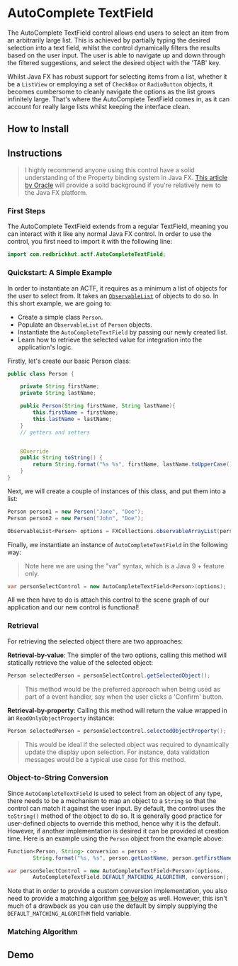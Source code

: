 # AutoComplete TextField

The AutoComplete TextField control allows end users to select an item from an arbitrarily large list. This is achieved by partially typing the desired selection into a text field, whilst the control dynamically filters the results based on the user input. The user is able to navigate up and down through the filtered suggestions, and select the desired object with the 'TAB' key.

Whilst Java FX has robust support for selecting items from a list, whether it be a `ListView` or employing a set of `CheckBox` or `RadioButton` objects, it becomes cumbersome to cleanly navigate the options as the list grows infinitely large. That's where the AutoComplete TextField comes in, as it can account for really large lists whilst keeping the interface clean.

## How to Install

## Instructions

> I highly recommend anyone using this control have a solid understanding of the Property binding system in Java FX. [This article by Oracle](https://docs.oracle.com/javafx/2/binding/jfxpub-binding.htm#:~:text=JavaFX%20properties%20are%20often%20used,in%20a%20variety%20of%20applications.) will provide a solid background if you're relatively new to the Java FX platform.

### First Steps

The AutoComplete TextField extends from a regular TextField, meaning you can interact with it like any normal Java FX control. In order to use the control, you first need to import it with the following line:
```java
import com.redbrickhut.actf.AutoCompleteTextField;
```

### Quickstart: A Simple Example

In order to instantiate an ACTF, it requires as a minimum a list of objects for the user to select from. It takes an [`ObservableList`](https://openjfx.io/javadoc/14/javafx.base/javafx/collections/ObservableList.html) of objects to do so. In this short example, we are going to:

* Create a simple class `Person`.
* Populate an `ObservableList` of `Person` objects.
* Instantiate the `AutoCompleteTextField` by passing our newly created list.
* Learn how to retrieve the selected value for integration into the application's logic.

Firstly, let's create our basic Person class:
```java
public class Person {

    private String firstName;
    private String lastName;

    public Person(String firstName, String lastName){
        this.firstName = firstName;
        this.lastName = lastName;
    }
    // getters and setters


    @Override
    public String toString() {
        return String.format("%s %s", firstName, lastName.toUpperCase());
    }
}
```
Next, we will create a couple of instances of this class, and put them into a list:

```java
Person person1 = new Person("Jane", "Doe");
Person person2 = new Person("John", "Doe");

ObservableList<Person> options = FXCollections.observableArrayList(person1, person2);

```
Finally, we instantiate an instance of `AutoCompleteTextField` in the following way:

> Note here we are using the "var" syntax, which is a Java 9 + feature only.

```java
var personSelectControl = new AutoCompleteTextField<Person>(options);
```

All we then have to do is attach this control to the scene graph of our application and our new control is functional! 


### Retrieval

For retrieving the selected object there are two approaches:

**Retrieval-by-value**: The simpler of the two options, calling this method will statically retrieve the value of the selected object:
```java
Person selectedPerson = personSelectControl.getSelectedObject();
```
> This method would be the preferred approach when being used as part of a event handler, say when the user clicks a 'Confirm' button.

**Retrieval-by-property**: Calling this method will return the value wrapped in an `ReadOnlyObjectProperty` instance:

```java
Person selectedPerson = personSelectcontrol.selectedObjectProperty();
```
> This would be ideal if the selected object was required to dynamically update the display upon selection. For instance, data validation messages would be a typical use case for this method.

### Object-to-String Conversion

Since `AutoCompleteTextField` is used to select from an object of any type, there needs to be a mechanism to map an object to a `String` so that the control can match it against the user input. By default, the control uses the `toString()` method of the object to do so. It is generally good practice for user-defined objects to override this method, hence why it is the default. However, if another implementation is desired it can be provided at creation time. Here is an example using the `Person` object from the example above:
```java
Function<Person, String> conversion = person -> 
        String.format("%s, %s", person.getLastName, person.getFirstName);

var personSelectControl = new AutoCompleteTextField<Person>(options,
        AutoCompleteTextField.DEFAULT_MATCHING_ALGORITHM, conversion);

```
Note that in order to provide a custom conversion implementation, you also need to provide a matching algorithm [see below](#matching-algorithm) as well. However, this isn't much of a drawback as you can use the default by simply supplying the `DEFAULT_MATCHING_ALGORITHM` field variable.

### Matching Algorithm




## Demo
